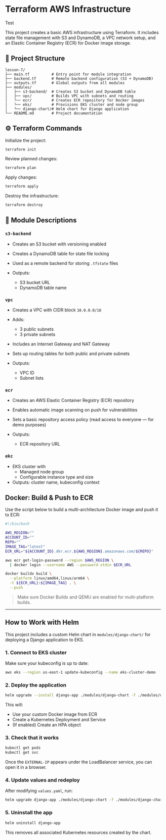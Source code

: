 # Terraform AWS Infrastructure 

Test

This project creates a basic AWS infrastructure using Terraform. It includes state file management with S3 and DynamoDB, a VPC network setup, and an Elastic Container Registry (ECR) for Docker image storage.

## 📁 Project Structure

```
lesson-7/
├── main.tf          # Entry point for module integration
├── backend.tf       # Remote backend configuration (S3 + DynamoDB)
├── outputs.tf       # Global outputs from all modules
├── modules/
│   ├── s3-backend/  # Creates S3 bucket and DynamoDB table
│   ├── vpc/         # Builds VPC with subnets and routing
│   └── ecr/         # Creates ECR repository for Docker images
|   └── eks/         # Provisions EKS cluster and node group
│   └── django-chart/# Helm chart for Django application  
└── README.md        # Project documentation
```

## ⚙️ Terraform Commands

Initialize the project:

```bash
terraform init
```

Review planned changes:

```bash
terraform plan
```

Apply changes:

```bash
terraform apply
```

Destroy the infrastructure:

```bash
terraform destroy
```

## 🧹 Module Descriptions

### `s3-backend`

* Creates an S3 bucket with versioning enabled
* Creates a DynamoDB table for state file locking
* Used as a remote backend for storing `.tfstate` files
* Outputs:

  * S3 bucket URL
  * DynamoDB table name

### `vpc`

* Creates a VPC with CIDR block `10.0.0.0/16`
* Adds:

  * 3 public subnets
  * 3 private subnets
* Includes an Internet Gateway and NAT Gateway
* Sets up routing tables for both public and private subnets
* Outputs:

  * VPC ID
  * Subnet lists

### `ecr`

* Creates an AWS Elastic Container Registry (ECR) repository
* Enables automatic image scanning on push for vulnerabilities
* Sets a basic repository access policy (read access to everyone — for demo purposes)
* Outputs:

  * ECR repository URL


### `ekc`
* EKS cluster with
  * Managed node group
  * Configurable instance type and size
* Outputs: cluster name, kubeconfig context


## Docker: Build & Push to ECR

Use the script below to build a multi-architecture Docker image and push it to ECR:

```bash
#!/bin/bash

AWS_REGION=""
ACCOUNT_ID=""
REPO=""
IMAGE_TAG="latest"
ECR_URL="${ACCOUNT_ID}.dkr.ecr.${AWS_REGION}.amazonaws.com/${REPO}"

aws ecr get-login-password --region $AWS_REGION \
  | docker login --username AWS --password-stdin $ECR_URL

docker buildx build \
  --platform linux/amd64,linux/arm64 \
  -t ${ECR_URL}:${IMAGE_TAG} . \
  --push
```

> Make sure Docker Buildx and QEMU are enabled for multi-platform builds.

---


##  How to Work with Helm

This project includes a custom Helm chart in `modules/django-chart/` for deploying a Django application to EKS.

### 1. Connect to EKS cluster

Make sure your kubeconfig is up to date:

```bash
aws eks --region us-east-1 update-kubeconfig --name eks-cluster-demo
```

### 2. Deploy the application

```bash
helm upgrade --install django-app ./modules/django-chart -f ./modules/django-chart/values.yaml
```

This will:

- Use your custom Docker image from ECR
- Create a Kubernetes Deployment and Service
- (If enabled) Create an HPA object

### 3. Check that it works

```bash
kubectl get pods
kubectl get svc
```

Once the `EXTERNAL-IP` appears under the LoadBalancer service, you can open it in a browser.

### 4. Update values and redeploy

After modifying `values.yaml`, run:

```bash
helm upgrade django-app ./modules/django-chart -f ./modules/django-chart/values.yaml
```

### 5. Uninstall the app

```bash
helm uninstall django-app
```

This removes all associated Kubernetes resources created by the chart.
